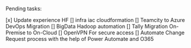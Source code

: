 Pending tasks:

[x] Update experience HF
[] infra iac cloudformation
[] Teamcity to Azure DevOps Migration
[] BigData Hadoop automation
[] Tally Migration On-Premise to On-Cloud
[] OpenVPN For secure access
[] Automate Change Request process with the help of Power Automate and O365

